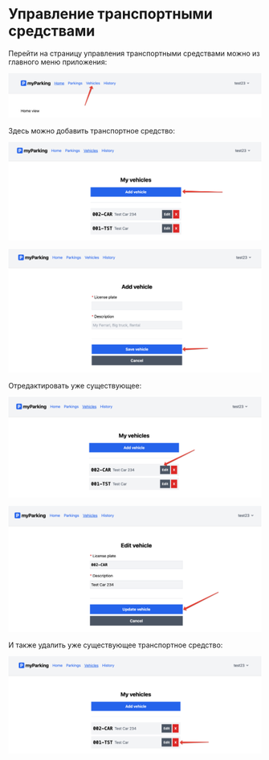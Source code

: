# Управление транспортными средствами

Перейти на страницу управления транспортными средствами можно из главного меню приложения:

![](img/01.png)

Здесь можно добавить транспортное средство:

![](img/02.png)

![](img/03.png)

Отредактировать уже существующее:

![](img/04.png)

![](img/05.png)

И также удалить уже существующее транспортное средство:

![](img/06.png)